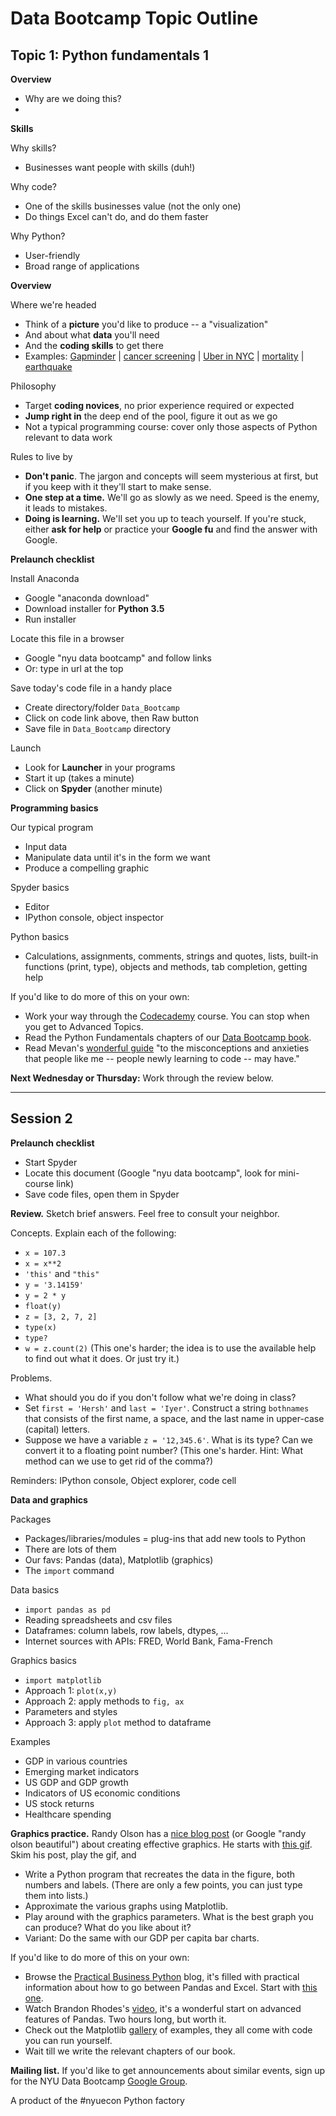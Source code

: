 # Data Bootcamp Topic Outline  


## Topic 1:  Python fundamentals 1 

**Overview**
* Why are we doing this?
* 

**Skills** 

Why skills? 
* Businesses want people with skills (duh!) 

Why code? 
* One of the skills businesses value (not the only one) 
* Do things Excel can't do, and do them faster 

Why Python? 
* User-friendly 
* Broad range of applications  

**Overview**

Where we're headed 
* Think of a **picture** you'd like to produce -- a "visualization" 
* And about what **data** you'll need 
* And the **coding skills** to get there 
* Examples:  [Gapminder](http://www.gapminder.org/world/) | [cancer screening](http://www.vox.com/2015/10/28/9631500/does-mammography-work) | [Uber in NYC](http://fivethirtyeight.com/features/uber-is-serving-new-yorks-outer-boroughs-more-than-taxis-are/) | [mortality](http://www.pnas.org/content/early/2015/10/29/1518393112.full.pdf) | [earthquake](https://jawbone.com/blog/napa-earthquake-effect-on-sleep/)   

Philosophy  
* Target **coding novices**, no prior experience required or expected 
* **Jump right in** the deep end of the pool, figure it out as we go
* Not a typical programming course:  cover only those aspects of Python relevant to data work 

Rules to live by 
* **Don't panic**.  The jargon and concepts will seem mysterious at first, but if you keep with it they'll start to make sense.  
* **One step at a time.**  We'll go as slowly as we need.  Speed is the enemy, it leads to mistakes.  
* **Doing is learning.**  We'll set you up to teach yourself.  If you're stuck, either **ask for help** or practice your **Google fu** and find the answer with Google.   

**Prelaunch checklist**

Install Anaconda 
* Google "anaconda download"
* Download installer for **Python 3.5** 
* Run installer 

Locate this file in a browser 
* Google "nyu data bootcamp" and follow links 
* Or:  type in url at the top 

Save today's code file in a handy place 
* Create directory/folder `Data_Bootcamp` 
* Click on code link above, then Raw button 
* Save file in `Data_Bootcamp` directory 

Launch 
* Look for **Launcher** in your programs
* Start it up (takes a minute) 
* Click on **Spyder** (another minute) 

**Programming basics** 

Our typical program 
* Input data 
* Manipulate data until it's in the form we want 
* Produce a compelling graphic 

Spyder basics  
* Editor 
* IPython console, object inspector    

Python basics 
* Calculations, assignments, comments, strings and quotes, lists, built-in functions (print, type), objects and methods, tab completion, getting help 

If you'd like to do more of this on your own:     
* Work your way through the [Codecademy](https://www.codecademy.com/tracks/python) course.  You can stop when you get to Advanced Topics.     
* Read the Python Fundamentals chapters of our [Data Bootcamp book](https://www.gitbook.com/book/davebackus/test/details).
* Read Mevan's [wonderful guide](https://medium.com/keep-learning-keep-growing/how-i-learned-to-stop-worrying-and-love-the-code-af1a809457c7) "to the misconceptions and anxieties that people like me -- people newly learning to code -- may have."  

**Next Wednesday or Thursday:**  Work through the review below.

---

## Session 2 

**Prelaunch checklist**
* Start Spyder
* Locate this document (Google "nyu data bootcamp", look for mini-course link)
* Save code files, open them in Spyder 

**Review.**  Sketch brief answers.  Feel free to consult your neighbor. 

Concepts.  Explain each of the following:   
* `x = 107.3`
* `x = x**2` 
* `'this'` and `"this"` 
* `y = '3.14159'`
* `y = 2 * y`
* `float(y)` 
* `z = [3, 2, 7, 2]`
* `type(x)`
* `type?`
* `w = z.count(2)` (This one's harder; the idea is to use the available help to find out what it does. Or just try it.) 

Problems.  
* What should you do if you don't follow what we're doing in class?  
* Set `first = 'Hersh'` and `last = 'Iyer'`.  Construct a string `bothnames` that consists of the first name, a space, and the last name in upper-case (capital) letters.  
* Suppose we have a variable `z = '12,345.6'`.  What is its type?  Can we convert it to a floating point number?  (This one's harder.  Hint:  What method can we use to get rid of the comma?)  

Reminders:  IPython console, Object explorer, code cell 

**Data and graphics** 

Packages 
* Packages/libraries/modules = plug-ins that add new tools to Python 
* There are lots of them
* Our favs:  Pandas (data), Matplotlib (graphics)
* The `import` command

Data basics 
* `import pandas as pd` 
* Reading spreadsheets and csv files 
* Dataframes:  column labels, row labels, dtypes, ...   
* Internet sources with APIs:  FRED, World Bank, Fama-French  
 
Graphics basics 
* `import matplotlib`
* Approach 1:  `plot(x,y)`
* Approach 2:  apply methods to `fig, ax` 
* Parameters and styles 
* Approach 3:  apply `plot` method to dataframe 

Examples 
* GDP in various countries
* Emerging market indicators 
* US GDP and GDP growth 
* Indicators of US economic conditions 
* US stock returns 
* Healthcare spending 

**Graphics practice.** 
Randy Olson has a
[nice blog post](http://www.randalolson.com/2014/06/28/how-to-make-beautiful-data-visualizations-in-python-with-matplotlib/) (or Google "randy olson beautiful") about creating effective graphics.
He starts with [this gif](http://gfycat.com/ImprobableFemaleBasenji).
Skim his post, play the gif, and
* Write a Python program that recreates the data in the figure, both numbers and labels.
(There are only a few points, you can just type them into lists.)
* Approximate the various graphs using Matplotlib.
* Play around with the graphics parameters.
What is the best graph you can produce?
What do you like about it?
* Variant:  Do the same with our GDP per capita bar charts.

If you'd like to do more of this on your own:     
* Browse the [Practical Business Python](http://pbpython.com/) blog, it's filled with practical information about how to go between Pandas and Excel.  Start with [this one](http://pbpython.com/excel-pandas-comp.html).
* Watch Brandon Rhodes's [video](https://youtu.be/5JnMutdy6Fw), it's a wonderful start on advanced features of Pandas.  Two hours long, but worth it.  
* Check out the Matplotlib [gallery](http://matplotlib.org/gallery.html) of examples, they all come with code you can run yourself.  
* Wait till we write the relevant chapters of our book.  

**Mailing list.**  If you'd like to get announcements about similar events, sign up for the NYU Data Bootcamp [Google Group](https://groups.google.com/forum/#!forum/nyu_data_bootcamp).  

A product of the #nyuecon Python factory 
